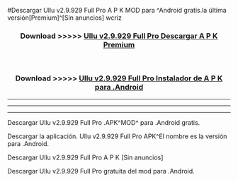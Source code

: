 #Descargar Ullu v2.9.929 Full Pro A P K MOD para ^Android gratis.la última versión[Premium]^[Sin anuncios] wcriz



<div align="center">
<h3>Download >>>>> <a href="https://es-web.web.app/?es= Ullu v2.9.929 Full Pro">Ullu v2.9.929 Full Pro Descargar A P K Premium</a></h3><br>

<h3>Download >>>>> <a href="https://es-web.web.app/?es= Ullu v2.9.929 Full Pro">Ullu v2.9.929 Full Pro Instalador de A P K para .Android</a></h3>
</div>


----------------------------------------------------------

----------------------------------------------------------

----------------------------------------------------------

Descargar Ullu v2.9.929 Full Pro .APK^MOD^ para .Android gratis.

Descargar la aplicación. Ullu v2.9.929 Full Pro APK^El nombre es la versión para .Android.

Descargar Ullu v2.9.929 Full Pro A P K [Sin anuncios]

Descargar Ullu v2.9.929 Full Pro gratuita del mod para .Android.